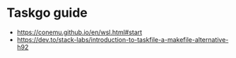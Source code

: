 # Taskgo guide

- https://conemu.github.io/en/wsl.html#start
- https://dev.to/stack-labs/introduction-to-taskfile-a-makefile-alternative-h92
